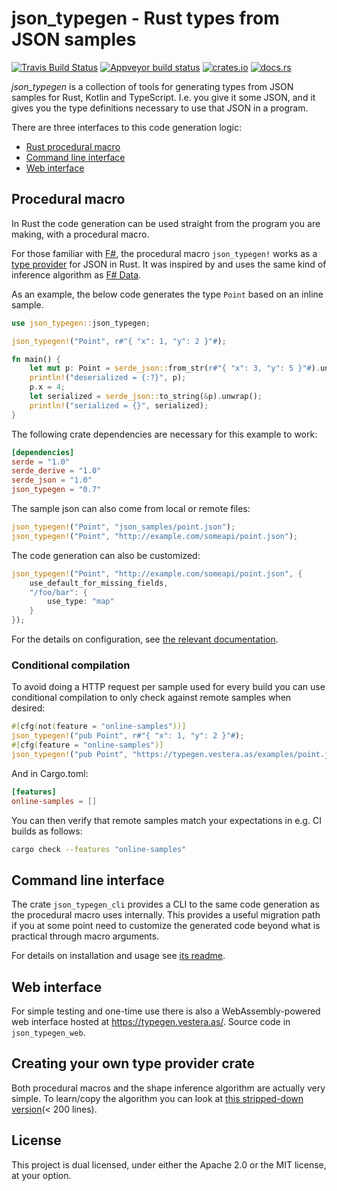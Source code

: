 # json_typegen - Rust types from JSON samples

[![Travis Build Status](https://api.travis-ci.org/evestera/json_typegen.svg?branch=master)](https://travis-ci.org/evestera/json_typegen)
[![Appveyor build status](https://ci.appveyor.com/api/projects/status/github/evestera/json_typegen?svg=true)](https://ci.appveyor.com/project/evestera/json_typegen)
[![crates.io](https://img.shields.io/crates/v/json_typegen.svg)](https://crates.io/crates/json_typegen)
[![docs.rs](https://docs.rs/json_typegen/badge.svg)](https://docs.rs/json_typegen/)

*json_typegen* is a collection of tools for generating types from
JSON samples for Rust, Kotlin and TypeScript. I.e. you give it some JSON, and it
gives you the type definitions necessary to use that JSON in a program.

There are three interfaces to this code generation logic:

- [Rust procedural macro](#procedural-macro)
- [Command line interface](#command-line-interface)
- [Web interface](#web-interface)

## Procedural macro

In Rust the code generation can be used straight from the program you are
making, with a procedural macro.

For those familiar with [F#], the procedural macro `json_typegen!` works as
a [type provider] for JSON in Rust. It was inspired by and uses the same kind
of inference algorithm as [F# Data].

[serde]: https://serde.rs/
[F# Data]: http://fsprojects.github.io/FSharp.Data/
[F#]: http://fsharp.org/
[type provider]: https://docs.microsoft.com/en-us/dotnet/fsharp/tutorials/type-providers/

As an example, the below code generates the type `Point` based on an inline sample.

```rust
use json_typegen::json_typegen;

json_typegen!("Point", r#"{ "x": 1, "y": 2 }"#);

fn main() {
    let mut p: Point = serde_json::from_str(r#"{ "x": 3, "y": 5 }"#).unwrap();
    println!("deserialized = {:?}", p);
    p.x = 4;
    let serialized = serde_json::to_string(&p).unwrap();
    println!("serialized = {}", serialized);
}
```

The following crate dependencies are necessary for this example to work:

```toml
[dependencies]
serde = "1.0"
serde_derive = "1.0"
serde_json = "1.0"
json_typegen = "0.7"
```

The sample json can also come from local or remote files:

```rust
json_typegen!("Point", "json_samples/point.json");
json_typegen!("Point", "http://example.com/someapi/point.json");
```

The code generation can also be customized:

```rust
json_typegen!("Point", "http://example.com/someapi/point.json", {
    use_default_for_missing_fields,
    "/foo/bar": {
        use_type: "map"
    }
});
```

For the details on configuration, see [the relevant documentation](CONFIGURATION.md).

### Conditional compilation

To avoid doing a HTTP request per sample used for every build
you can use conditional compilation to only check against remote samples when desired:

```rust
#[cfg(not(feature = "online-samples"))]
json_typegen!("pub Point", r#"{ "x": 1, "y": 2 }"#);
#[cfg(feature = "online-samples")]
json_typegen!("pub Point", "https://typegen.vestera.as/examples/point.json");
```

And in Cargo.toml:

```toml
[features]
online-samples = []
```

You can then verify that remote samples match your expectations in
e.g. CI builds as follows:

```sh
cargo check --features "online-samples"
```


## Command line interface

The crate `json_typegen_cli` provides a CLI to the same code generation as the
procedural macro uses internally. This provides a useful migration path if you
at some point need to customize the generated code beyond what is practical
through macro arguments.

For details on installation and usage see [its readme](json_typegen_cli/README.md).


## Web interface

For simple testing and one-time use there is also a WebAssembly-powered 
web interface hosted at <https://typegen.vestera.as/>.
Source code in `json_typegen_web`.

## Creating your own type provider crate

Both procedural macros and the shape inference algorithm are actually very
simple. To learn/copy the algorithm you can look at
[this stripped-down version](https://github.com/evestera/thesis/tree/master/code/shape_inference)(< 200 lines).

## License

This project is dual licensed, under either the Apache 2.0 or the MIT license, at your option.
